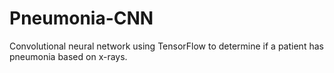# Pneumonia-CNN
Convolutional neural network using TensorFlow to determine if a patient has pneumonia based on x-rays.
